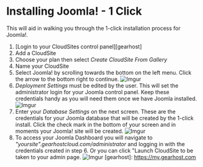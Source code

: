 Installing Joomla! - 1 Click
==================


This will aid in walking you through the 1-click installation process for Joomla!.

 1. [Login to your CloudSites control panel][gearhost] 
 2.  Add a CloudSite
 3. Choose your plan then select *Create CloudSite From Gallery*
 4. Name your CloudSite
 5. Select Joomla! by scrolling towards the bottom on the left menu. Click the arrow to the bottom right to continue.
![Imgur](http://i.imgur.com/sDphC1D.jpg)
 6. *Deployment Settings* must be edited by the user. This will set the administrator login for your Joomla control panel. Keep these credentials handy as you will need them once we have Joomla installed.
![Imgur](http://i.imgur.com/sqnr26w.jpg)
 7. Enter your *Database Settings* on the next screen. These are the credentials for your Joomla database that will be created by the 1-click install. Click the check mark in the bottom of your screen and in moments your Joomla! site will be created.
![Imgur](http://i.imgur.com/k936co1.jpg)
 8. To access your Joomla Dashboard you will navigate to *"yoursite".gearhostcloud.com/administrator* and logging in with the credentials created in step 6. Or you can click "Launch CloudSite to be taken to your admin page.
 ![Imgur](http://i.imgur.com/Ln3e7Qu.jpg)
 [gearhost]: https://my.gearhost.com 